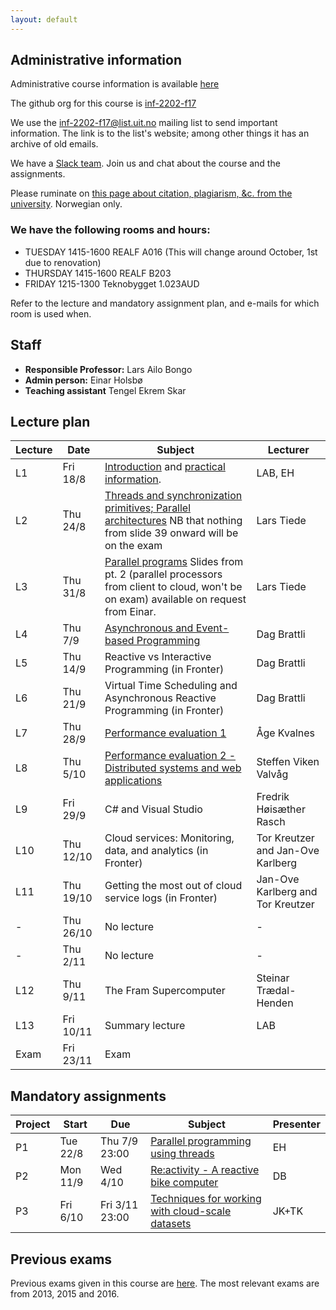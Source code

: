 ```yaml
---
layout: default
---
```


## Administrative information

Administrative course information is available [here](https://uit.no/utdanning/emner/emne/508209/inf-2202)

The github org for this course is [inf-2202-f17](https://github.com/inf-2202-f17)

We use the [inf-2202-f17@list.uit.no](https://list.uit.no/sympa/info/inf-2202-f17) mailing list to send important information. The link is to the list's website; among other things it has an archive of old emails.

We have a [Slack team](https://inf-2202-f17.slack.com/). Join us and chat about the course and the assignments.

Please ruminate on [this page about citation, plagiarism, &c. from the university](https://uit.no/om/enhet/artikkel?p_document_id=473719). Norwegian only.


### We have the following rooms and hours:

* TUESDAY 1415-1600 REALF A016 (This will change around October, 1st due to renovation)
* THURSDAY 1415-1600 REALF B203
* FRIDAY 1215-1300 Teknobygget 1.023AUD

Refer to the lecture and mandatory assignment plan, and e-mails for which room is used when.

## Staff

* **Responsible Professor:** Lars Ailo Bongo
* **Admin person:** Einar Holsbø
* **Teaching assistant** Tengel Ekrem Skar

## Lecture plan

| Lecture | Date      | Subject                                       | Lecturer  |
|---------|-----------|-----------------------------------------------|-----------|
| L1      | Fri 18/8  | [Introduction](public/01-introduction.pptx) and  [practical information](https://inf-2202-f17.github.io/public/inf2202-17-info.pdf). | LAB, EH   |
| L2      | Thu 24/8  | [Threads and synchronization primitives; Parallel architectures](https://github.com/inf-2202-f17/inf-2202-f17.github.io/blob/master/public/02-threads-synchronization.pptx)  NB that nothing from slide 39 onward will be on the exam | Lars Tiede |
| L3      | Thu 31/8  | [Parallel programs](https://github.com/inf-2202-f17/inf-2202-f17.github.io/blob/master/public/03-1-parallelization-process-and-architectures.pptx?raw=true) Slides from pt. 2 (parallel processors from client to cloud, won't be on exam) available on request from Einar.                             | Lars Tiede |
| L4      | Thu 7/9   | [Asynchronous and Event-based Programming](https://github.com/inf-2202-f17/inf-2202-f17.github.io/blob/master/public/04-Asynchronous%20and%20Event-Based%20Programming.pptx?raw=true)                      | Dag Brattli |
| L5      | Thu 14/9  | Reactive vs Interactive Programming (in Fronter)                      | Dag Brattli |
| L6      | Thu 21/9  | Virtual Time Scheduling and Asynchronous Reactive Programming (in Fronter) | Dag Brattli |
| L7      | Thu 28/9  | [Performance evaluation 1](https://github.com/inf-2202-f17/inf-2202-f17.github.io/blob/master/public/2017-09-27-PerformanceEvaluation.pdf?raw=true)                      | Åge Kvalnes |
| L8      | Thu 5/10  | [Performance evaluation 2 - Distributed systems and web applications](public/2017-10-05-PerformanceEvaluationUit.pptx)  | Steffen Viken Valvåg |
| L9      | Fri 29/9  | C# and Visual Studio                          | Fredrik Høisæther Rasch |
| L10     | Thu 12/10 | Cloud services: Monitoring, data, and analytics (in Fronter) | Tor Kreutzer and Jan-Ove Karlberg |
| L11     | Thu 19/10 | Getting the most out of cloud service logs (in Fronter)   | Jan-Ove Karlberg and Tor Kreutzer |
| -       | Thu 26/10 | No lecture                                    | -         |
| -       | Thu 2/11  | No lecture                                    | -         |
| L12     | Thu 9/11  | The Fram Supercomputer                        | Steinar Trædal-Henden |
| L13     | Fri 10/11 | Summary lecture                               | LAB       |
| Exam    | Fri 23/11 | Exam                                          |           |


## Mandatory assignments

| Project |	Start      | Due      | Subject  | Presenter |
|---------|------------|----------|----------|---------|
| P1 	    | Tue 22/8   | Thu 7/9 23:00  | [Parallel programming using threads](https://github.com/inf-2202-f17/1st_mandatory) | EH |
| P2      | Mon 11/9    | Wed 4/10 | [Re:activity - A reactive bike computer](https://github.com/inf-2202-f17/2nd_mandatory) | DB |
| P3      | Fri 6/10   | Fri 3/11 23:00| [Techniques for working with cloud-scale datasets](https://github.com/inf-2202-f17/p3) | JK+TK |

## Previous exams

Previous exams given in this course are [here](https://uit.no/om/enhet/artikkel?p_document_id=319867&p_dimension_id=88131). The most relevant exams are from 2013, 2015 and 2016.
